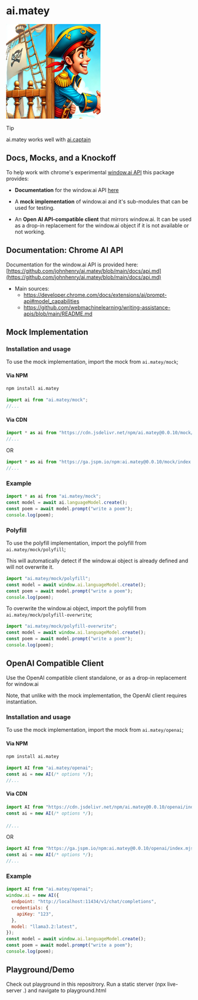 # ai.matey

<img src="https://raw.githubusercontent.com/johnhenry/ai.matey/main/logo.png" alt="AI.Matey Logo" style="width:256px; height:256px">

> [!TIP]
> ai.matey works well with [ai.captain](https://www.npmjs.com/package/ai.captain)

## Docs, Mocks, and a Knockoff

To help work with chrome's experimental [window.ai API](https://developer.chrome.com/docs/ai/built-in-apis) this package provides:

- **Documentation** for the window.ai API [here](https://github.com/johnhenry/ai.matey/blob/main/docs/api.md)

- A **mock implementation** of window.ai and it's sub-modules that can be used for testing.

- An **Open AI API-compatible client** that mirrors window.ai. It can be used as a drop-in replacement for the window.ai object if it is not available or not working.

## Documentation: Chrome AI API

Documentation for the window.ai API is provided here: [https://github.com/johnhenry/ai.matey/blob/main/docs/api.md](https://github.com/johnhenry/ai.matey/blob/main/docs/api.md)

- Main sources:
  - https://developer.chrome.com/docs/extensions/ai/prompt-api#model_capabilities
  - https://github.com/webmachinelearning/writing-assistance-apis/blob/main/README.md

## Mock Implementation

### Installation and usage

To use the mock implementation, import the mock from `ai.matey/mock`;

#### Via NPM

```bash
npm install ai.matey
```

```javascript
import ai from "ai.matey/mock";
//...
```

#### Via CDN

```javascript
import * as ai from "https://cdn.jsdelivr.net/npm/ai.matey@0.0.10/mock/index.mjs";
//...
```

OR

```javascript
import * as ai from "https://ga.jspm.io/npm:ai.matey@0.0.10/mock/index.mjs";
//...
```

### Example

```javascript
import * as ai from "ai.matey/mock";
const model = await ai.languageModel.create();
const poem = await model.prompt("write a poem");
console.log(poem);
```

### Polyfill

To use the polyfill implementation, import the polyfill from `ai.matey/mock/polyfill`;

This will automatically detect if the window.ai object is already defined and will not overwrite it.

```javascript
import "ai.matey/mock/polyfill";
const model = await window.ai.languageModel.create();
const poem = await model.prompt("write a poem");
console.log(poem);
```

To overwrite the window.ai object, import the polyfill from `ai.matey/mock/polyfill-overwrite`;

```javascript
import "ai.matey/mock/polyfill-overwrite";
const model = await window.ai.languageModel.create();
const poem = await model.prompt("write a poem");
console.log(poem);
```

## OpenAI Compatible Client

Use the OpenAI compatible client standalone, or as a drop-in replacement for window.ai

Note, that unlike with the mock implementation, the OpenAI client requires instantiation.

### Installation and usage

To use the mock implementation, import the mock from `ai.matey/openai`;

#### Via NPM

```bash
npm install ai.matey
```

```javascript
import AI from "ai.matey/openai";
const ai = new AI(/* options */);
//...
```

#### Via CDN

```javascript
import AI from "https://cdn.jsdelivr.net/npm/ai.matey@0.0.10/openai/index.mjs";
const ai = new AI(/* options */);

//...
```

OR

```javascript
import AI from "https://ga.jspm.io/npm:ai.matey@0.0.10/openai/index.mjs";
const ai = new AI(/* options */);
//...
```

### Example

```javascript
import AI from "ai.matey/openai";
window.ai = new AI({
  endpoint: "http://localhost:11434/v1/chat/completions",
  credentials: {
    apiKey: "123",
  },
  model: "llama3.2:latest",
});
const model = await window.ai.languageModel.create();
const poem = await model.prompt("write a poem");
console.log(poem);
```

## Playground/Demo

Check out playground in this repositrory. Run a static sterver (npx live-server .) and navigate to playground.html
